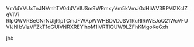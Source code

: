 Vm14YVUxTnJNVmhTV0d4VVlUSm9WRmxyVm5kVmJGcHlWV3RPVlZKclZqVlVi
RlpQWVRBeGNrNUljRlpTCmJFWXpWWHBDVDJSV1RuRlRiWEJoQ21WcVFUVlJN
bVIzVFZkT1dGUlVNRXREYlhoM1lVRTlQUW9LZFhKMgoKeGxh

jhb